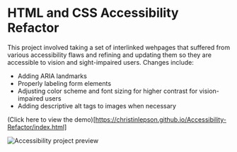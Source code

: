 # HTML and CSS Accessibility Refactor
This project involved taking a set of interlinked wehpages that suffered from various accessibility flaws and refining and updating them so they are accessible to vision and sight-impaired users. Changes include:

- Adding ARIA landmarks
- Properly labeling form elements
- Adjusting color scheme and font sizing for higher contrast for vision-impaired users
- Adding descriptive alt tags to images when necessary

(Click here to view the demo)[https://christinlepson.github.io/Accessibility-Refactor/index.html]

![Accessibility project preview](https://raw.githubusercontent.com/christinlepson/Accessibility-Refactor/master/img/github-preview.jpg)